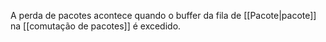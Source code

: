 A perda de pacotes acontece quando o buffer da fila de [[Pacote|pacote]] na [[comutação de pacotes]] é excedido.